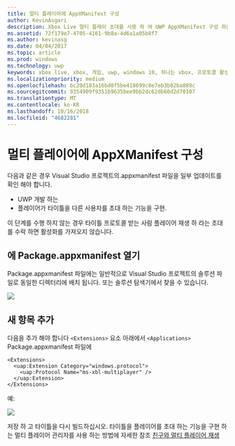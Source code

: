 ```yaml
---
title: 멀티 플레이어에 AppXManifest 구성
author: KevinAsgari
description: Xbox Live 멀티 플레이 초대를 사용 하 여 UWP AppXManifest 구성 하는 방법을 알아봅니다.
ms.assetid: 72f179e7-4705-4161-9b8a-4d6a1a05b8f7
ms.author: kevinasg
ms.date: 04/04/2017
ms.topic: article
ms.prod: windows
ms.technology: uwp
keywords: xbox live, xbox, 게임, uwp, windows 10, 하나는 xbox, 프로토콜 활성화, 멀티 플레이어
ms.localizationpriority: medium
ms.openlocfilehash: bc20d183a16bd0f5be418699c8e7eb3b02ba889c
ms.sourcegitcommit: 9354909f9351b9635bee9bb2dc62db60d2d70107
ms.translationtype: MT
ms.contentlocale: ko-KR
ms.lasthandoff: 10/16/2018
ms.locfileid: "4682281"
---
```

# <a name="configure-your-appxmanifest-for-multiplayer"></a>멀티 플레이어에 AppXManifest 구성

다음과 같은 경우 Visual Studio 프로젝트의.appxmanifest 파일을 일부 업데이트를 확인 해야 합니다.
- UWP 개발 하는
- 플레이어가 타이틀을 다른 사용자를 초대 하는 기능을 구현.

이 단계를 수행 하지 않는 경우 타이틀 프로토콜 받는 사람 플레이어 재생 하 라는 초대를 수락 하면 활성화를 가져오지 않습니다.

## <a name="open-your-packageappxmanifest"></a>에 Package.appxmanifest 열기

Package.appxmanifest 파일에는 일반적으로 Visual Studio 프로젝트의 솔루션 파일로 동일한 디렉터리에 배치 됩니다.  또는 솔루션 탐색기에서 찾을 수 있습니다.

![](../../images/multiplayer/multiplayer_open_appxmanifest.png)

## <a name="add-new-entry"></a>새 항목 추가

다음을 추가 해야 합니다 ```<Extensions>``` 요소 아래에서 ```<Applications>``` Package.appxmanifest 파일에

```
<Extensions>
  <uap:Extension Category="windows.protocol">
    <uap:Protocol Name="ms-xbl-multiplayer" />
  </uap:Extension>
</Extensions>
```

예:

![](../../images/multiplayer/multiplayer_appxmanifest_changes.png)

저장 하 고 타이틀을 다시 빌드하십시오.  타이틀을 플레이어를 초대 하는 기능을 구현 하는 멀티 플레이어 관리자를 사용 하는 방법에 자세한 참조 [친구와 멀티 플레이어 재생](../multiplayer-manager/play-multiplayer-with-friends.md)
